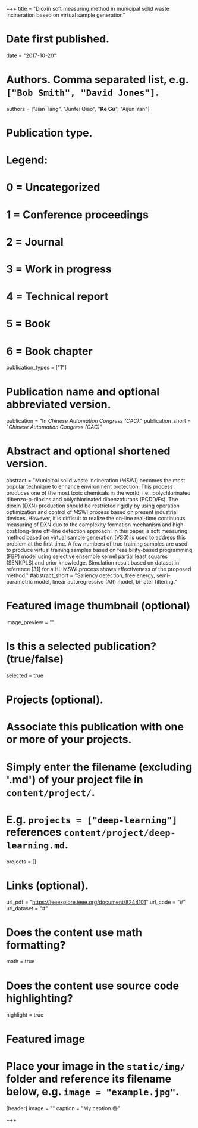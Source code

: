 +++
title = "Dioxin soft measuring method in municipal solid waste incineration based on virtual sample generation"

# Date first published.
date = "2017-10-20"

# Authors. Comma separated list, e.g. `["Bob Smith", "David Jones"]`.
authors = ["Jian Tang", "Junfei Qiao", "**Ke Gu**", "Aijun Yan"]
# Publication type.
# Legend:
# 0 = Uncategorized
# 1 = Conference proceedings
# 2 = Journal
# 3 = Work in progress
# 4 = Technical report
# 5 = Book
# 6 = Book chapter
publication_types = ["1"]

# Publication name and optional abbreviated version.
publication = "In *Chinese Automation Congress (CAC)*."
publication_short = "*Chinese Automation Congress (CAC)*"

# Abstract and optional shortened version.
abstract = "Municipal solid waste incineration (MSWI) becomes the most popular technique to enhance environment protection. This process produces one of the most toxic chemicals in the world, i.e., polychlorinated dibenzo-p-dioxins and polychlorinated dibenzofurans (PCDD/Fs). The dioxin (DXN) production should be restricted rigidly by using operation optimization and control of MSWI process based on present industrial devices. However, it is difficult to realize the on-line real-time continuous measuring of DXN duo to the complexity formation mechanism and high-cost long-time off-line detection approach. In this paper, a soft measuring method based on virtual sample generation (VSG) is used to address this problem at the first time. A few numbers of true training samples are used to produce virtual training samples based on feasibility-based programming (FBP) model using selective ensemble kernel partial least squares (SENKPLS) and prior knowledge. Simulation result based on dataset in reference [31] for a HL MSWI process shows effectiveness of the proposed method."
#abstract_short = "Saliency detection, free energy, semi-parametric model, linear autoregressive (AR) model, bi-later filtering."

# Featured image thumbnail (optional)
image_preview = ""

# Is this a selected publication? (true/false)
selected = true

# Projects (optional).
#   Associate this publication with one or more of your projects.
#   Simply enter the filename (excluding '.md') of your project file in `content/project/`.
#   E.g. `projects = ["deep-learning"]` references `content/project/deep-learning.md`.
projects = []

# Links (optional).
url_pdf = "https://ieeexplore.ieee.org/document/8244101"
url_code = "#"
url_dataset = "#"




# Does the content use math formatting?
math = true

# Does the content use source code highlighting?
highlight = true

# Featured image
# Place your image in the `static/img/` folder and reference its filename below, e.g. `image = "example.jpg"`.
[header]
image = ""
caption = "My caption 😄"

+++
